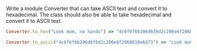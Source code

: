 Write a module Converter that can take ASCII text and convert it to hexadecimal. 
The class should also be able to take hexadecimal and convert it to ASCII text.

```ruby
Converter.to_hex("Look mom, no hands") => "4c6f6f6b206d6f6d2c206e6f2068616e6473"

Converter.to_ascii("4c6f6f6b206d6f6d2c206e6f2068616e6473") => "Look mom, no hands"
```
